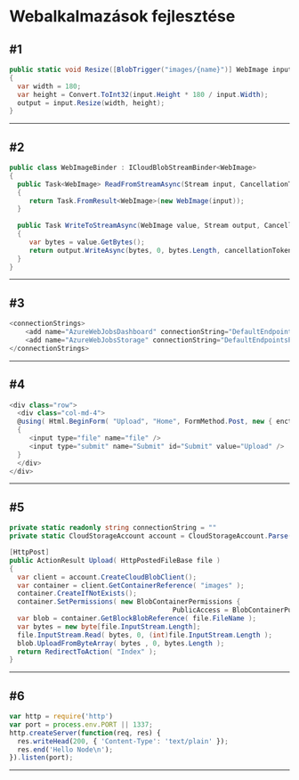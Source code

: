# Webalkalmazások fejlesztése #
## #1 ##
```cs
public static void Resize([BlobTrigger("images/{name}")] WebImage input, [Blob("images-resized/{name}")] out WebImage output)
{
  var width = 180;
  var height = Convert.ToInt32(input.Height * 180 / input.Width);
  output = input.Resize(width, height);
}
```
------------------------------------------------------
## #2 ##
```cs
public class WebImageBinder : ICloudBlobStreamBinder<WebImage>
{
  public Task<WebImage> ReadFromStreamAsync(Stream input, CancellationToken cancellationToken)
  {
     return Task.FromResult<WebImage>(new WebImage(input));
  }
  
  public Task WriteToStreamAsync(WebImage value, Stream output, CancellationToken cancellationToken)
  {
     var bytes = value.GetBytes();
     return output.WriteAsync(bytes, 0, bytes.Length, cancellationToken);
  }
}
```
------------------------------------------------------
## #3 ##
```cs
<connectionStrings>
    <add name="AzureWebJobsDashboard" connectionString="DefaultEndpointsProtocol=https;AccountName=[accountname];AccountKey=[accesskey]"/>
    <add name="AzureWebJobsStorage" connectionString="DefaultEndpointsProtocol=https;AccountName=[accountname];AccountKey=[accesskey]"/>
</connectionStrings>
```
------------------------------------------------------
## #4 ##
```cs
<div class="row">
  <div class="col-md-4">
  @using( Html.BeginForm( "Upload", "Home", FormMethod.Post, new { enctype = "multipart/form-data" } ) )
  {
     <input type="file" name="file" />
     <input type="submit" name="Submit" id="Submit" value="Upload" />
  }
  </div>
</div>
```
------------------------------------------------------
## #5 ##
```cs
private static readonly string connectionString = ""
private static CloudStorageAccount account = CloudStorageAccount.Parse( connectionString );       

[HttpPost]
public ActionResult Upload( HttpPostedFileBase file )
{
  var client = account.CreateCloudBlobClient();
  var container = client.GetContainerReference( "images" );
  container.CreateIfNotExists();
  container.SetPermissions( new BlobContainerPermissions { 
                                         PublicAccess = BlobContainerPublicAccessType.Off } );
  var blob = container.GetBlockBlobReference( file.FileName );
  var bytes = new byte[file.InputStream.Length];
  file.InputStream.Read( bytes, 0, (int)file.InputStream.Length );
  blob.UploadFromByteArray( bytes , 0, bytes.Length );
  return RedirectToAction( "Index" );
}
```
------------------------------------------------------
## #6 ##
```javascript
var http = require('http')
var port = process.env.PORT || 1337;
http.createServer(function(req, res) {
  res.writeHead(200, { 'Content-Type': 'text/plain' });
  res.end('Hello Node\n');
}).listen(port);

```
-------------------------------------------------------